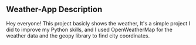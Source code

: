 Weather-App Description
-------------
Hey everyone!
This project basicly shows the weather, It's a simple project I did to improve my Python skills, and I used OpenWeatherMap for the weather data and the geopy library to find city coordinates. 
